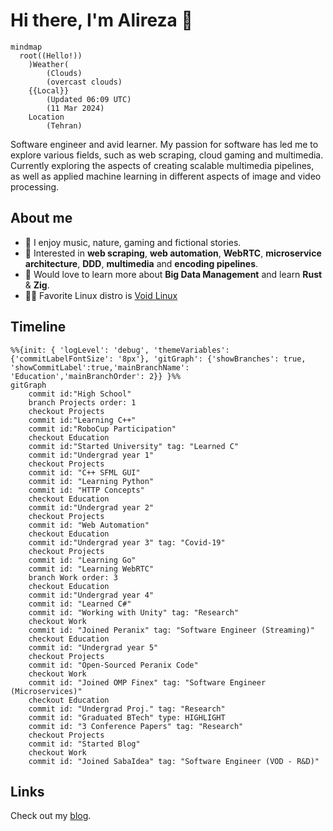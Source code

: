 Hi there, I'm Alireza :wave:
===========================
```mermaid
mindmap
  root((Hello!))
    )Weather(
        (Clouds)
        (overcast clouds)
    {{Local}}
        (Updated 06:09 UTC)
        (11 Mar 2024)
    Location
        (Tehran)
```
 
Software engineer and avid learner. My passion for software has led me to explore various fields, such as web scraping, cloud gaming and multimedia. Currently exploring the aspects of creating scalable multimedia pipelines, as well as applied machine learning in different aspects of image and video processing.

## About me  
- 🌱 I enjoy music, nature, gaming and fictional stories.  
- 🔭 Interested in __web scraping__, __web automation__, __WebRTC__, __microservice architecture__, __DDD__, __multimedia__ and __encoding pipelines__.
- 🤔 Would love to learn more about __Big Data Management__ and learn __Rust__ & __Zig__.
- 👨‍💻 Favorite Linux distro is [Void Linux](https://voidlinux.org/)

## Timeline
```mermaid
%%{init: { 'logLevel': 'debug', 'themeVariables': {'commitLabelFontSize': '8px'}, 'gitGraph': {'showBranches': true, 'showCommitLabel':true,'mainBranchName': 'Education','mainBranchOrder': 2}} }%%
gitGraph
    commit id:"High School"
    branch Projects order: 1
    checkout Projects
    commit id:"Learning C++"
    commit id:"RoboCup Participation"
    checkout Education
    commit id:"Started University" tag: "Learned C"
    commit id:"Undergrad year 1"
    checkout Projects
    commit id: "C++ SFML GUI"
    commit id: "Learning Python"
    commit id: "HTTP Concepts"
    checkout Education
    commit id:"Undergrad year 2"
    checkout Projects
    commit id: "Web Automation"
    checkout Education
    commit id:"Undergrad year 3" tag: "Covid-19"
    checkout Projects
    commit id: "Learning Go"
    commit id: "Learning WebRTC"
    branch Work order: 3
    checkout Education
    commit id:"Undergrad year 4"
    commit id: "Learned C#"
    commit id: "Working with Unity" tag: "Research"
    checkout Work
    commit id: "Joined Peranix" tag: "Software Engineer (Streaming)"
    checkout Education
    commit id: "Undergrad year 5"
    checkout Projects
    commit id: "Open-Sourced Peranix Code"
    checkout Work
    commit id: "Joined OMP Finex" tag: "Software Engineer (Microservices)"
    checkout Education
    commit id: "Undergrad Proj." tag: "Research"
    commit id: "Graduated BTech" type: HIGHLIGHT
    commit id: "3 Conference Papers" tag: "Research"
    checkout Projects
    commit id: "Started Blog"
    checkout Work
    commit id: "Joined SabaIdea" tag: "Software Engineer (VOD - R&D)"
```

## Links

Check out my [blog](https://xosrov.github.io/blog/).